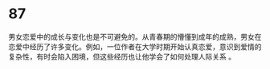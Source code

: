 # 87
男女恋爱中的成长与变化也是不可避免的。从青春期的懵懂到成年的成熟，男女在恋爱中经历了许多变化。例如，一位作者在大学时期开始认真恋爱，意识到爱情的复杂性，有时会陷入困境，但这些经历也让他学会了如何处理人际关系 。
